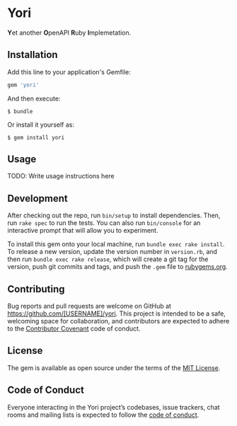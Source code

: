 # Yori

**Y**et another **O**penAPI **R**uby **I**mplemetation.

## Installation

Add this line to your application's Gemfile:

```ruby
gem 'yori'
```

And then execute:

    $ bundle

Or install it yourself as:

    $ gem install yori

## Usage

TODO: Write usage instructions here

## Development

After checking out the repo, run `bin/setup` to install dependencies. Then, run `rake spec` to run the tests. You can also run `bin/console` for an interactive prompt that will allow you to experiment.

To install this gem onto your local machine, run `bundle exec rake install`. To release a new version, update the version number in `version.rb`, and then run `bundle exec rake release`, which will create a git tag for the version, push git commits and tags, and push the `.gem` file to [rubygems.org](https://rubygems.org).

## Contributing

Bug reports and pull requests are welcome on GitHub at https://github.com/[USERNAME]/yori. This project is intended to be a safe, welcoming space for collaboration, and contributors are expected to adhere to the [Contributor Covenant](http://contributor-covenant.org) code of conduct.

## License

The gem is available as open source under the terms of the [MIT License](https://opensource.org/licenses/MIT).

## Code of Conduct

Everyone interacting in the Yori project’s codebases, issue trackers, chat rooms and mailing lists is expected to follow the [code of conduct](https://github.com/[USERNAME]/yori/blob/master/CODE_OF_CONDUCT.md).
